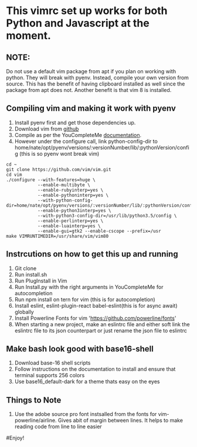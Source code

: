 # This vimrc set up works for both Python and Javascript at the moment.

## NOTE:
Do not use a default vim package from apt if you plan on working with python. They will break with pyenv.
Instead, compile your own version from source. This has the benefit of having clipboard installed as well
since the package from apt does not. Another benefit is that vim 8 is installed.

## Compiling vim and making it work with pyenv
1. Install pyenv first and get those dependencies up.
2. Download vim from [github](https://github.com/vim/vim)
3. Compile as per the YouCompleteMe [documentation](https://github.com/Valloric/YouCompleteMe/wiki/Building-Vim-from-source).
4. However under the configure call, link python-config-dir to home/nate/opt/pyenv/versions/:versionNumber/lib/:pythonVersion/config (this is so pyenv wont break vim)

```
cd ~
git clone https://github.com/vim/vim.git
cd vim
./configure --with-features=huge \
            --enable-multibyte \
            --enable-rubyinterp=yes \
            --enable-pythoninterp=yes \
            --with-python-config-dir=home/nate/opt/pyenv/versions/:versionNumber/lib/:pythonVersion/config
            --enable-python3interp=yes \
            --with-python3-config-dir=/usr/lib/python3.5/config \
            --enable-perlinterp=yes \
            --enable-luainterp=yes \
            --enable-gui=gtk2 --enable-cscope --prefix=/usr
make VIMRUNTIMEDIR=/usr/share/vim/vim80
```

## Instrcutions on how to get this up and running

1. Git clone
2. Run install.sh
3. Run PlugInstall in Vim
4. Run Install.py with the right arguments in YouCompleteMe for autocompletion
5. Run npm install on tern for vim (this is for autocompletion)
6. Install eslint, eslint-plugin-react babel-eslint(this is for async await) globally
7. Install Powerline Fonts for vim 'https://github.com/powerline/fonts'
8. When starting a new project, make an eslintrc file and either soft link the eslintrc file to its json counterpart or just rename the json file to eslintrc

## Make bash look good with base16-shell
1. Download base-16 shell scripts
2. Follow instructions on the documentation to install and ensure that terminal supports 256 colors
3. Use base16_default-dark for a theme thats easy on the eyes

## Things to Note
1. Use the adobe source pro font instsalled from the fonts for vim-powerline/airline. Gives abit of margin between lines. It helps to make reading code from line to line easier

#Enjoy!
